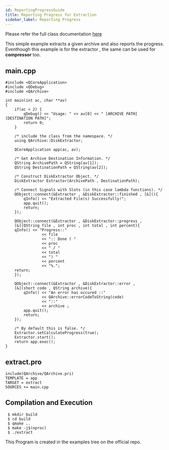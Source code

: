 ```yaml
---
id: ReportingProgressGuide
title: Reporting Progress for Extraction
sidebar_label: Reporting Progress
---
```


Please refer the full class documentation [here](QArchiveDiskExtractor.md)

This simple example extracts a given archive and also reports the progress.
Eventhough this example is for the extractor , the same can be used for 
**compressor** too.

## main.cpp
```
#include <QCoreApplication>
#include <QDebug>
#include <QArchive>

int main(int ac, char **av)
{
    if(ac < 2) {
        qDebug() << "Usage: " << av[0] << " [ARCHIVE PATH] [DESTINATION PATH]";
        return 0;
    }

    /* include the class from the namespace. */    
    using QArchive::DiskExtractor;

    QCoreApplication app(ac, av);

    /* Get Archive Destination Information. */
    QString ArchivePath = QString(av[1]); 
    QString DestinationPath = QString(av[2]);

    /* Construct DiskExtractor Object. */
    DiskExtractor Extractor(ArchivePath , DestinationPath);
    
    /* Connect Signals with Slots (in this case lambda functions). */
    QObject::connect(&Extractor , &DiskExtractor::finished , [&](){
        qInfo() << "Extracted File(s) Successfully!";
        app.quit();
        return;
    });
    
    QObject::connect(&Extractor , &DiskExtractor::progress ,
    [&](QString file , int proc , int total , int percent){
	qInfo() << "Progress::" 
                << file 
                << ":: Done ( " 
                << proc 
                << " / " 
                << total 
                << ") " 
                << percent 
                << "%.";
	return;
    });

    QObject::connect(&Extractor , &DiskExtractor::error ,
    [&](short code , QString archive){
        qInfo() << "An error has occured ::"
                << QArchive::errorCodeToString(code) 
                << "::" 
                << archive ;
        app.quit();
        return;
    });

    /* By default this is false. */
    Extractor.setCalculateProgress(true); 
    Extractor.start();
    return app.exec();
}
```

## extract.pro

```
include(QArchive/QArchive.pri)
TEMPLATE = app
TARGET = extract
SOURCES += main.cpp
```

## Compilation and Execution

```
 $ mkdir build
 $ cd build
 $ qmake ..
 $ make -j$(nproc)
 $ ./extract
```

This Program is created in the examples tree on the official repo.

